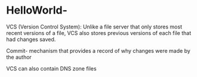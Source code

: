 # HelloWorld-

VCS (Version Control System):
Unlike a file server that only stores most recent versions of a file, VCS also stores previous versions
of each file that had changes saved.

Commit- mechanism that provides a record of why changes were made by the author

VCS can also contain DNS zone files
